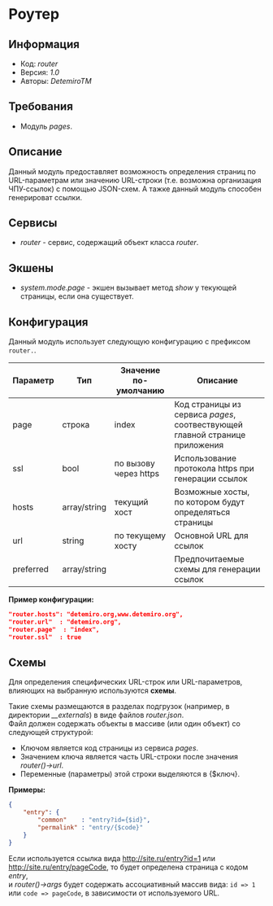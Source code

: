 # Роутер

## Информация

* Код: *router*
* Версия: *1.0*
* Авторы: *DetemiroTM*

## Требования

* Модуль *pages*.

## Описание

Данный модуль предоставляет возможность определения страниц по URL-параметрам или значению URL-строки (т.е. возможна организация ЧПУ-ссылок) с помощью JSON-схем.
А тажке данный модуль способен генерироват ссылки.

## Сервисы

* *router* - сервис, содержащий объект класса *router*.

## Экшены

* *system.mode.page* - экшен вызывает метод *show* у текующей страницы, если она существует.

## Конфигурация

Данный модуль использует следующую конфигурацию с префиксом `router.`.

Параметр  | Тип          | Значение по-умолчанию | Описание
--------- | ------------ | --------------------- | ----------------------------------------------------------------------------
page      | строка       | index                 | Код страницы из сервиса *pages*, соотвествующей главной странице приложения
ssl       | bool         | по вызову через https | Использование протокола https при генерации ссылок
hosts     | array/string | текущий хост          | Возможные хосты, по котором будут определяться страницы
url       | string       | по текущему хосту     | Основной URL для ссылок
preferred | array/string |                       | Предпочитаемые схемы для генерации ссылок

**Пример конфигурации:**

~~~~json
"router.hosts": "detemiro.org,www.detemiro.org",
"router.url"  : "detemiro.org",
"router.page"  : "index",
"router.ssl"  : true
~~~~

## Схемы

Для определения специфических URL-строк или URL-параметров, влияющих на выбранную используются **схемы**. 

Такие схемы размещаются в разделах подгрузок (например, в директории *__externals*) в виде файлов *router.json*.  
Файл должен содержать объекты в массиве (или один объект) со следующей структурой:

* Ключом является код страницы из сервиса *pages*.
* Значением ключа является часть URL-строки после значения *router()->url*.
* Переменные (параметры) этой строки выделяются в {$ключ}.

**Примеры:**

~~~~json
{
    "entry": {
        "common"    : "entry?id={$id}",
        "permalink" : "entry/{$code}"
    }
}
~~~~

Если используется ссылка вида http://site.ru/entry?id=1 или http://site.ru/entry/pageCode, то будет определена страница с кодом *entry*,  
и *router()->args* будет содержать ассоциативный массив вида: `id => 1` или `code => pageCode`, в зависимости от используемого URL.